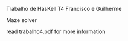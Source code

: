 Trabalho de HasKell
T4 Francisco e Guilherme


Maze solver

read trabalho4.pdf for more information
